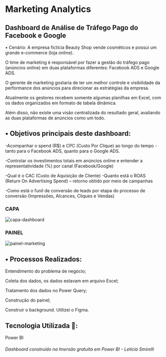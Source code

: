# Marketing Analytics

## Dashboard de Análise de Tráfego Pago do Facebook e Google 

• Cenário: A empresa fictícia Beauty Shop vende cosméticos e possui um grande e-commerce (loja online). 

O time de marketing é responsável por fazer a gestão do tráfego pago (anúncios online) em duas plataformas diferentes: Facebook ADS e Google ADS.

O gerente de marketing gostaria de ter um melhor controle e visibilidade da performance dos anúncios para direcionar as estratégias da empresa. 

Atualmente os gestores recebem somente algumas planilhas em Excel, com os dados organizados em formato de tabela dinâmica. 

Além disso, não existe uma visão centralizada do resultado geral, avaliando as duas plataformas de anúncios como um todo.







## • Objetivos principais deste dashboard: 

-Acompanhar o spend (R$) e CPC (Custo Por Clique) ao longo do tempo - tanto para o Facebook ADS, quanto para o Google ADS.

-Controlar os investimentos totais em anúncios online e entender a representatividade (%) por canal (Facebook/Google)

-Qual é o CAC (Custo de Aquisição de Cliente)
-Quanto está o ROAS (Return On Advertising Spend) – retorno obtido por meio de campanhas

-Como está o funil de conversão de leads por etapa do processo de conversão (Impressões, Alcances, Cliques e Vendas)


### CAPA
![capa-dashboard](https://user-images.githubusercontent.com/86385596/178377248-f901a0ea-1ffe-4be7-8d92-64d31219da4b.png)

### PAINEL
![painel-marketing](https://user-images.githubusercontent.com/86385596/178377258-b1e7ca7e-486c-44fb-ae82-2efa565d298c.png)






## • Processos Realizados:

Entendimento do problema de negócio;

Coleta dos dados, os dados estavam em arquivo Excel;

Tratamento dos dados no Power Query;

Construção do painel;

Construir o background. Utilizei o Figma.



## Tecnologia Utilizada 🚀:

Power BI


###### *Dashboard construído na Imersão gratuita em Power BI - Letícia Smirelli*
